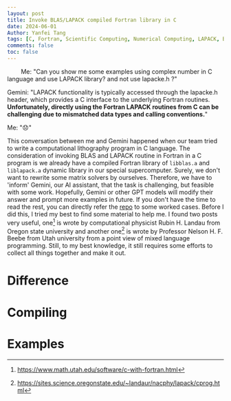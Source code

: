 ```yaml
---
layout: post
title: Invoke BLAS/LAPACK compiled Fortran library in C
date: 2024-06-01
Author: Yanfei Tang
tags: [C, Fortran, Scientific Computing, Numerical Computing, LAPACK, BLAS]
comments: false
toc: false
---
```


&emsp;&emsp; Me: "Can you show me some examples using complex number in C language and use LAPACK library? and not use lapacke.h ?"

Gemini: "LAPACK functionality is typically accessed through the lapacke.h header, which provides a C interface to the underlying Fortran routines.  **Unfortunately, directly using the Fortran LAPACK routines from C can be challenging due to mismatched data types and calling conventions.**"

Me: "😞"
<!-- more -->

This conversation between me and Gemini happened when our team tried to write a computational lithography program in C language. The consideration of invoking BLAS and LAPACK routine in Fortran in a C program is we already have a compiled Fortran library of `libblas.a` and `liblapack.a` dynamic library in our special supercomputer. Surely, we don't want to rewrite some matrix solvers by ourselves. Therefore, we have to 'inform' Gemini, our AI assistant, that the task is challenging, but feasible with some work. Hopefully, Gemini or other GPT models will modify their answer and prompt more examples in future. If you don't have the time to read the rest, you can directly refer the [repo](https://github.com/yanfeit/BlasLapackTest) to some worked cases. Before I did this, I tried my best to find some material to help me. I found two posts very useful, one[^1] is wrote by computational physicist Rubin H. Landau from Oregon state university and another one[^2] is wrote by Professor Nelson H. F. Beebe from Utah university from a point view of mixed language programming. Still, to my best knowledge, it still requires some efforts to collect all things together and make it out. 

# Difference 

# Compiling

# Examples



[^1]: https://www.math.utah.edu/software/c-with-fortran.html

[^2]: https://sites.science.oregonstate.edu/~landaur/nacphy/lapack/cprog.html
